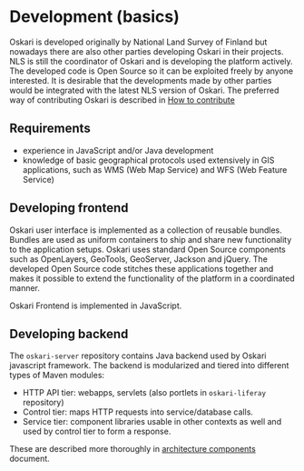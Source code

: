 # Development (basics)

Oskari is developed originally by National Land Survey of Finland but nowadays there are also other parties developing Oskari in their projects. NLS is still the coordinator of Oskari and is developing the platform actively. The developed code is Open Source so it can be exploited freely by anyone interested. It is desirable that the developments made by other parties would be integrated with the latest NLS version of Oskari. The preferred way of contributing Oskari is described in [How to contribute](/documentation/development/how-to-contribute)

## Requirements

* experience in JavaScript and/or Java development
* knowledge of basic geographical protocols used extensively in GIS applications, such as WMS (Web Map Service) and WFS (Web Feature Service)

## Developing frontend

Oskari user interface is implemented as a collection of reusable bundles. Bundles are used as uniform containers to ship and share new functionality to the application setups. Oskari uses standard Open Source components such as OpenLayers, GeoTools, GeoServer, Jackson and jQuery. The developed Open Source code stitches these applications together and makes it possible to extend the functionality of the platform in a coordinated manner. 

Oskari Frontend is implemented in JavaScript.

## Developing backend

The `oskari-server` repository contains Java backend used by Oskari javascript framework. The backend is modularized and tiered into different types of Maven modules:
* HTTP API tier: webapps, servlets (also portlets in `oskari-liferay` repository)
* Control tier: maps HTTP requests into service/database calls.
* Service tier: component libraries usable in other contexts as well and used by control tier to form a response.

These are described more thoroughly in [architecture components](/documentation/architecture/components) document.
